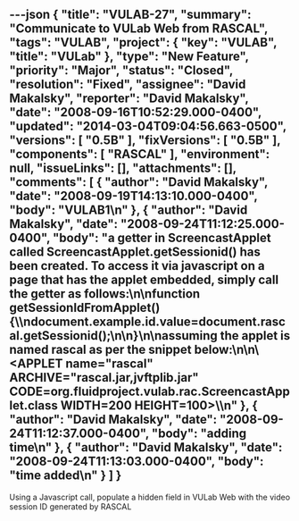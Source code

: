 ---json
{
  "title": "VULAB-27",
  "summary": "Communicate to VULab Web from RASCAL",
  "tags": "VULAB",
  "project": {
    "key": "VULAB",
    "title": "VULab"
  },
  "type": "New Feature",
  "priority": "Major",
  "status": "Closed",
  "resolution": "Fixed",
  "assignee": "David Makalsky",
  "reporter": "David Makalsky",
  "date": "2008-09-16T10:52:29.000-0400",
  "updated": "2014-03-04T09:04:56.663-0500",
  "versions": [
    "0.5B"
  ],
  "fixVersions": [
    "0.5B"
  ],
  "components": [
    "RASCAL"
  ],
  "environment": null,
  "issueLinks": [],
  "attachments": [],
  "comments": [
    {
      "author": "David Makalsky",
      "date": "2008-09-19T14:13:10.000-0400",
      "body": "VULAB1\n"
    },
    {
      "author": "David Makalsky",
      "date": "2008-09-24T11:12:25.000-0400",
      "body": "a getter in ScreencastApplet called ScreencastApplet.getSessionid() has been created.  To access it via javascript on a page that has the applet embedded, simply call the getter as follows:\n\nfunction getSessionIdFromApplet(){\\\ndocument.example.id.value=document.rascal.getSessionid();\n\n}\n\nassuming the applet is named rascal as per the snippet below:\n\n\\<APPLET name=\"rascal\" ARCHIVE=\"rascal.jar,jvftplib.jar\" CODE=org.fluidproject.vulab.rac.ScreencastApplet.class WIDTH=200 HEIGHT=100>\\</APPLET>\n"
    },
    {
      "author": "David Makalsky",
      "date": "2008-09-24T11:12:37.000-0400",
      "body": "adding time\n"
    },
    {
      "author": "David Makalsky",
      "date": "2008-09-24T11:13:03.000-0400",
      "body": "time added\n"
    }
  ]
}
---
Using a Javascript call, populate a hidden field in VULab Web with the video session ID generated by RASCAL

        